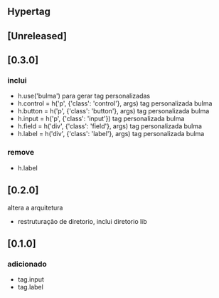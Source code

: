 ## Hypertag

## [Unreleased]

## [0.3.0]
### inclui
- h.use('bulma') para gerar tag personalizadas
- h.control = h('p', {'class': 'control'}, args) tag personalizada bulma
- h.button = h('p', {'class': 'button'}, args) tag personalizada bulma
- h.input = h('p', {'class': 'input'}) tag personalizada bulma
- h.field = h('div', {'class': 'field'}, args) tag personalizada bulma
- h.label = h('div', {'class': 'label'}, args) tag personalizada bulma
### remove
- h.label 



## [0.2.0]
altera a arquitetura
- restruturação de diretorio, inclui diretorio lib

## [0.1.0]
### adicionado
- tag.input
- tag.label


